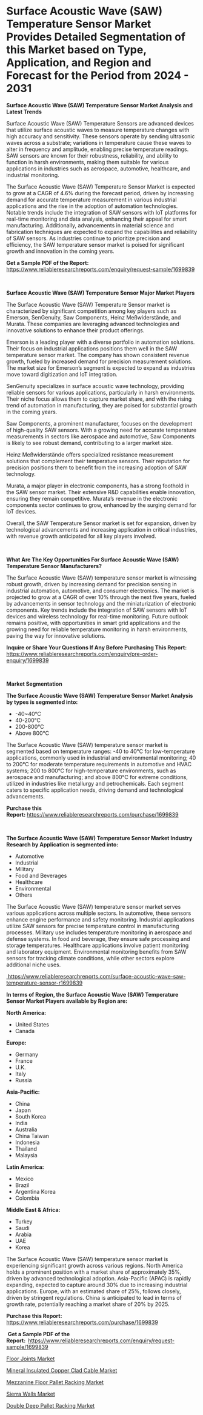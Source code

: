 <p><h1>Surface Acoustic Wave (SAW) Temperature Sensor Market Provides Detailed Segmentation of this Market based on Type, Application, and Region and Forecast for the Period from 2024 - 2031</h1></p><p><strong>Surface Acoustic Wave (SAW) Temperature Sensor Market Analysis and Latest Trends</strong></p>
<p><p>Surface Acoustic Wave (SAW) Temperature Sensors are advanced devices that utilize surface acoustic waves to measure temperature changes with high accuracy and sensitivity. These sensors operate by sending ultrasonic waves across a substrate; variations in temperature cause these waves to alter in frequency and amplitude, enabling precise temperature readings. SAW sensors are known for their robustness, reliability, and ability to function in harsh environments, making them suitable for various applications in industries such as aerospace, automotive, healthcare, and industrial monitoring.</p><p>The Surface Acoustic Wave (SAW) Temperature Sensor Market is expected to grow at a CAGR of 4.6% during the forecast period, driven by increasing demand for accurate temperature measurement in various industrial applications and the rise in the adoption of automation technologies. Notable trends include the integration of SAW sensors with IoT platforms for real-time monitoring and data analysis, enhancing their appeal for smart manufacturing. Additionally, advancements in material science and fabrication techniques are expected to expand the capabilities and reliability of SAW sensors. As industries continue to prioritize precision and efficiency, the SAW temperature sensor market is poised for significant growth and innovation in the coming years.</p></p>
<p><strong>Get a Sample PDF of the Report:&nbsp;</strong> <a href="https://www.reliableresearchreports.com/enquiry/request-sample/1699839?utm_campaign=38&utm_medium=2&utm_source=Github&utm_content=ia&utm_term=21102024&utm_id=surface-acoustic-wave-saw-temperature-sensor">https://www.reliableresearchreports.com/enquiry/request-sample/1699839</a></p>
<p>&nbsp;</p>
<p><strong>Surface Acoustic Wave (SAW) Temperature Sensor Major Market Players</strong></p>
<p><p>The Surface Acoustic Wave (SAW) Temperature Sensor market is characterized by significant competition among key players such as Emerson, SenGenuity, Saw Components, Heinz Meßwiderstände, and Murata. These companies are leveraging advanced technologies and innovative solutions to enhance their product offerings.</p><p>Emerson is a leading player with a diverse portfolio in automation solutions. Their focus on industrial applications positions them well in the SAW temperature sensor market. The company has shown consistent revenue growth, fueled by increased demand for precision measurement solutions. The market size for Emerson’s segment is expected to expand as industries move toward digitization and IoT integration.</p><p>SenGenuity specializes in surface acoustic wave technology, providing reliable sensors for various applications, particularly in harsh environments. Their niche focus allows them to capture market share, and with the rising trend of automation in manufacturing, they are poised for substantial growth in the coming years.</p><p>Saw Components, a prominent manufacturer, focuses on the development of high-quality SAW sensors. With a growing need for accurate temperature measurements in sectors like aerospace and automotive, Saw Components is likely to see robust demand, contributing to a larger market size.</p><p>Heinz Meßwiderstände offers specialized resistance measurement solutions that complement their temperature sensors. Their reputation for precision positions them to benefit from the increasing adoption of SAW technology.</p><p>Murata, a major player in electronic components, has a strong foothold in the SAW sensor market. Their extensive R&D capabilities enable innovation, ensuring they remain competitive. Murata’s revenue in the electronic components sector continues to grow, enhanced by the surging demand for IoT devices.</p><p>Overall, the SAW Temperature Sensor market is set for expansion, driven by technological advancements and increasing application in critical industries, with revenue growth anticipated for all key players involved.</p></p>
<p>&nbsp;</p>
<p><strong>What Are The Key Opportunities For Surface Acoustic Wave (SAW) Temperature Sensor Manufacturers?</strong></p>
<p><p>The Surface Acoustic Wave (SAW) temperature sensor market is witnessing robust growth, driven by increasing demand for precision sensing in industrial automation, automotive, and consumer electronics. The market is projected to grow at a CAGR of over 10% through the next five years, fueled by advancements in sensor technology and the miniaturization of electronic components. Key trends include the integration of SAW sensors with IoT devices and wireless technology for real-time monitoring. Future outlook remains positive, with opportunities in smart grid applications and the growing need for reliable temperature monitoring in harsh environments, paving the way for innovative solutions.</p></p>
<p><strong>Inquire or Share Your Questions If Any Before Purchasing This Report:</strong> <a href="https://www.reliableresearchreports.com/enquiry/pre-order-enquiry/1699839?utm_campaign=38&utm_medium=2&utm_source=Github&utm_content=ia&utm_term=21102024&utm_id=surface-acoustic-wave-saw-temperature-sensor">https://www.reliableresearchreports.com/enquiry/pre-order-enquiry/1699839</a></p>
<p>&nbsp;</p>
<p><strong>Market Segmentation</strong></p>
<p><strong>The Surface Acoustic Wave (SAW) Temperature Sensor Market Analysis by types is segmented into:</strong></p>
<p><ul><li>-40~40℃</li><li>40-200℃</li><li>200-800℃</li><li>Above 800℃</li></ul></p>
<p><p>The Surface Acoustic Wave (SAW) temperature sensor market is segmented based on temperature ranges: -40 to 40℃ for low-temperature applications, commonly used in industrial and environmental monitoring; 40 to 200℃ for moderate temperature requirements in automotive and HVAC systems; 200 to 800℃ for high-temperature environments, such as aerospace and manufacturing; and above 800℃ for extreme conditions, utilized in industries like metallurgy and petrochemicals. Each segment caters to specific application needs, driving demand and technological advancements.</p></p>
<p><strong>Purchase this Report:&nbsp;</strong><a href="https://www.reliableresearchreports.com/purchase/1699839?utm_campaign=38&utm_medium=2&utm_source=Github&utm_content=ia&utm_term=21102024&utm_id=surface-acoustic-wave-saw-temperature-sensor">https://www.reliableresearchreports.com/purchase/1699839</a></p>
<p>&nbsp;</p>
<p><strong>The Surface Acoustic Wave (SAW) Temperature Sensor Market Industry Research by Application is segmented into:</strong></p>
<p><ul><li>Automotive</li><li>Industrial</li><li>Military</li><li>Food and Beverages</li><li>Healthcare</li><li>Environmental</li><li>Others</li></ul></p>
<p><p>The Surface Acoustic Wave (SAW) temperature sensor market serves various applications across multiple sectors. In automotive, these sensors enhance engine performance and safety monitoring. Industrial applications utilize SAW sensors for precise temperature control in manufacturing processes. Military use includes temperature monitoring in aerospace and defense systems. In food and beverage, they ensure safe processing and storage temperatures. Healthcare applications involve patient monitoring and laboratory equipment. Environmental monitoring benefits from SAW sensors for tracking climate conditions, while other sectors explore additional niche uses.</p></p>
<p><a href="https://www.reliableresearchreports.com/surface-acoustic-wave-saw-temperature-sensor-r1699839?utm_campaign=38&utm_medium=2&utm_source=Github&utm_content=ia&utm_term=21102024&utm_id=surface-acoustic-wave-saw-temperature-sensor">&nbsp;https://www.reliableresearchreports.com/surface-acoustic-wave-saw-temperature-sensor-r1699839</a></p>
<p><strong>In terms of Region, the Surface Acoustic Wave (SAW) Temperature Sensor Market Players available by Region are:</strong></p>
<p>
    <p> <strong> North America: </strong>
        <ul>
            <li>United States</li>
            <li>Canada</li>
        </ul>
        </p> 
    <p> <strong> Europe: </strong>
        <ul>
            <li>Germany</li>
            <li>France</li>
            <li>U.K.</li>
            <li>Italy</li>
            <li>Russia</li>
        </ul>
        </p> 
    <p> <strong> Asia-Pacific: </strong>
        <ul>
            <li>China</li>
            <li>Japan</li>
            <li>South Korea</li>
            <li>India</li>
            <li>Australia</li>
            <li>China Taiwan</li>
            <li>Indonesia</li>
            <li>Thailand</li>
            <li>Malaysia</li>
        </ul>
        </p> 
    <p> <strong> Latin America: </strong>
        <ul>
            <li>Mexico</li>
            <li>Brazil</li>
            <li>Argentina Korea</li>
            <li>Colombia</li>
        </ul>
        </p> 
    <p> <strong> Middle East & Africa: </strong>
        <ul>
            <li>Turkey</li>
            <li>Saudi</li>
            <li>Arabia</li>
            <li>UAE</li>
            <li>Korea</li>
        </ul>
    </p>
    </p>
<p><p>The Surface Acoustic Wave (SAW) temperature sensor market is experiencing significant growth across various regions. North America holds a prominent position with a market share of approximately 35%, driven by advanced technological adoption. Asia-Pacific (APAC) is rapidly expanding, expected to capture around 30% due to increasing industrial applications. Europe, with an estimated share of 25%, follows closely, driven by stringent regulations. China is anticipated to lead in terms of growth rate, potentially reaching a market share of 20% by 2025.</p></p>
<p><strong>Purchase this Report: </strong><a href="https://www.reliableresearchreports.com/purchase/1699839?utm_campaign=38&utm_medium=2&utm_source=Github&utm_content=ia&utm_term=21102024&utm_id=surface-acoustic-wave-saw-temperature-sensor">https://www.reliableresearchreports.com/purchase/1699839</a></p>
<p>&nbsp;<strong>Get a Sample PDF of the Report:&nbsp;&nbsp;</strong><a href="https://www.reliableresearchreports.com/enquiry/request-sample/1699839?utm_campaign=38&utm_medium=2&utm_source=Github&utm_content=ia&utm_term=21102024&utm_id=surface-acoustic-wave-saw-temperature-sensor">https://www.reliableresearchreports.com/enquiry/request-sample/1699839</a></p>
<p><strong></strong></p>
<p><p><a href="https://medium.com/@ton043knutt/floor-joints-market-a-global-and-regional-analysis-2024-2031-c68c6ecd112a?utm_campaign=38&utm_medium=2&utm_source=Github&utm_content=ia&utm_term=21102024&utm_id=surface-acoustic-wave-saw-temperature-sensor">Floor Joints Market</a></p><p><a href="https://github.com/delorasywf/Market-Research-Report-List-1/blob/main/mineral-insulated-copper-clad-cable-market.md?utm_campaign=38&utm_medium=2&utm_source=Github&utm_content=ia&utm_term=21102024&utm_id=surface-acoustic-wave-saw-temperature-sensor">Mineral Insulated Copper Clad Cable Market</a></p><p><a href="https://issuu.com/reportprime-2/docs/mezzanine-floor-pallet-racking-mark_47936b04c7048c?utm_campaign=38&utm_medium=2&utm_source=Github&utm_content=ia&utm_term=21102024&utm_id=surface-acoustic-wave-saw-temperature-sensor">Mezzanine Floor Pallet Racking Market</a></p><p><a href="https://medium.com/@barclayn89nmc/sierra-walls-industry-forecast-market-shifts-and-strategic-imperatives-2024-2031-7b743137f6cd?utm_campaign=38&utm_medium=2&utm_source=Github&utm_content=ia&utm_term=21102024&utm_id=surface-acoustic-wave-saw-temperature-sensor">Sierra Walls Market</a></p><p><a href="https://issuu.com/reportprime-2/docs/double-deep-pallet-racking-market-s_1ae23d14eb3fd1?utm_campaign=38&utm_medium=2&utm_source=Github&utm_content=ia&utm_term=21102024&utm_id=surface-acoustic-wave-saw-temperature-sensor">Double Deep Pallet Racking Market</a></p></p>